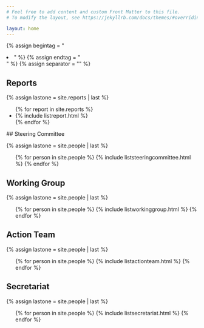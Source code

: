 ```yaml
---
# Feel free to add content and custom Front Matter to this file.
# To modify the layout, see https://jekyllrb.com/docs/themes/#overriding-theme-defaults

layout: home
---
```


{% assign begintag = "<li>" %}
{% assign endtag = "</li>" %}
{% assign separator = "" %}

## Reports

{% assign lastone = site.reports | last %}
<ul>
{% for report in site.reports %}
<li>{% include listreport.html %}</li>
{% endfor %}
</ul>
## Steering Committee

{% assign lastone = site.people | last %}
<ul>
{% for person in site.people %}
{% include liststeeringcommittee.html %}
{% endfor %}
</ul>

## Working Group

{% assign lastone = site.people | last %}
<ul>
{% for person in site.people %}
{% include listworkinggroup.html %}
{% endfor %}
</ul>

## Action Team

{% assign lastone = site.people | last %}
<ul>
{% for person in site.people %}
{% include listactionteam.html %}
{% endfor %}
</ul>

## Secretariat

{% assign lastone = site.people | last %}
<ul>
{% for person in site.people %}
{% include listsecretariat.html %}
{% endfor %}
</ul>



